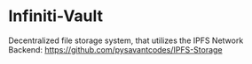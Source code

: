 # Infiniti-Vault
Decentralized file storage system, that utilizes the IPFS Network<br/>
Backend: https://github.com/pysavantcodes/IPFS-Storage
